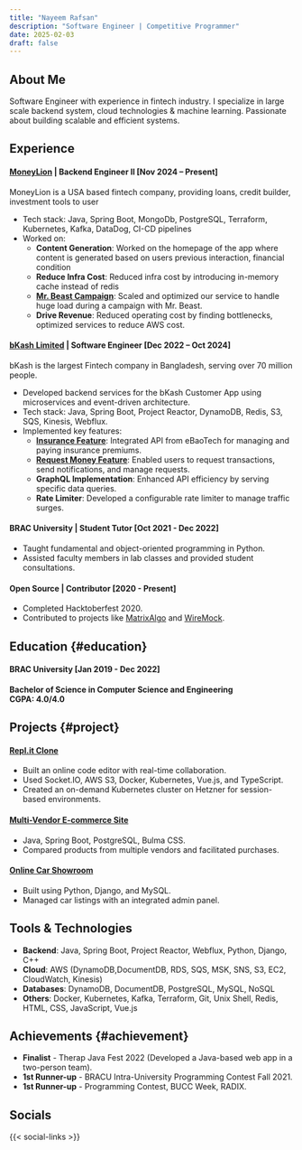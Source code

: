 ```yaml
---
title: "Nayeem Rafsan"
description: "Software Engineer | Competitive Programmer"
date: 2025-02-03
draft: false
---
```


## About Me
Software Engineer with experience in fintech industry. I specialize in large scale backend system, cloud technologies & machine learning. Passionate about building scalable and efficient systems.

## Experience

#### [MoneyLion](https://www.moneylion.com/) | Backend Engineer Ⅱ [Nov 2024 – Present]
MoneyLion is a USA based fintech company, providing loans, credit builder, investment tools to user

- Tech stack: Java, Spring Boot, MongoDb, PostgreSQL, Terraform, Kubernetes, Kafka, DataDog, CI-CD pipelines
- Worked on:
  - **Content Generation**: Worked on the homepage of the app where content is generated based on users previous interaction, financial condition
  - **Reduce Infra Cost**: Reduced infra cost by introducing in-memory cache instead of redis
  - **[Mr. Beast Campaign](https://www.moneylion.com/BeastGames)**: Scaled and optimized our service to handle huge load during a campaign with Mr. Beast.
  - **Drive Revenue**: Reduced operating cost by finding bottlenecks, optimized services to reduce AWS cost.

#### [bKash Limited](https://www.bkash.com/) | Software Engineer [Dec 2022 – Oct 2024]
bKash is the largest Fintech company in Bangladesh, serving over 70 million people.

- Developed backend services for the bKash Customer App using microservices and event-driven architecture.
- Tech stack: Java, Spring Boot, Project Reactor, DynamoDB, Redis, S3, SQS, Kinesis, Webflux.
- Implemented key features:
  - **[Insurance Feature](https://www.bkash.com/en/products-services/insurance)**: Integrated API from eBaoTech for managing and paying insurance premiums.
  - **[Request Money Feature](https://www.bkash.com/en/products-services/request-money)**: Enabled users to request transactions, send notifications, and manage requests.
  - **GraphQL Implementation**: Enhanced API efficiency by serving specific data queries.
  - **Rate Limiter**: Developed a configurable rate limiter to manage traffic surges.

#### BRAC University | Student Tutor [Oct 2021 - Dec 2022]
- Taught fundamental and object-oriented programming in Python.
- Assisted faculty members in lab classes and provided student consultations.

#### Open Source | Contributor [2020 - Present]
- Completed Hacktoberfest 2020.
- Contributed to projects like [MatrixAlgo](https://github.com/TomaszWychocki/MatrixAlgorithms/pull/13) and [WireMock](https://github.com/wiremock/wiremock/pull/2440).

## Education {#education}
#### BRAC University [Jan 2019 - Dec 2022]
**Bachelor of Science in Computer Science and Engineering**  
**CGPA: 4.0/4.0**

## Projects {#project}
#### [Repl.it Clone](https://github.com/rafu01/online-code-editor)
- Built an online code editor with real-time collaboration.
- Used Socket.IO, AWS S3, Docker, Kubernetes, Vue.js, and TypeScript.
- Created an on-demand Kubernetes cluster on Hetzner for session-based environments.

#### [Multi-Vendor E-commerce Site](https://github.com/rafu01/mens-world-cse470)
- Java, Spring Boot, PostgreSQL, Bulma CSS.
- Compared products from multiple vendors and facilitated purchases.

#### [Online Car Showroom](https://github.com/rafu01/cse370-project)
- Built using Python, Django, and MySQL.
- Managed car listings with an integrated admin panel.

## Tools & Technologies
- **Backend**: Java, Spring Boot, Project Reactor, Webflux, Python, Django, C++
- **Cloud**: AWS (DynamoDB,DocumentDB, RDS, SQS, MSK, SNS, S3, EC2, CloudWatch, Kinesis)
- **Databases**: DynamoDB, DocumentDB, PostgreSQL, MySQL, NoSQL
- **Others**: Docker, Kubernetes, Kafka, Terraform, Git, Unix Shell, Redis, HTML, CSS, JavaScript, Vue.js

## Achievements {#achievement}
- **Finalist** - Therap Java Fest 2022 (Developed a Java-based web app in a two-person team).
- **1st Runner-up** - BRACU Intra-University Programming Contest Fall 2021.
- **1st Runner-up** - Programming Contest, BUCC Week, RADIX.

## Socials
{{< social-links >}}
